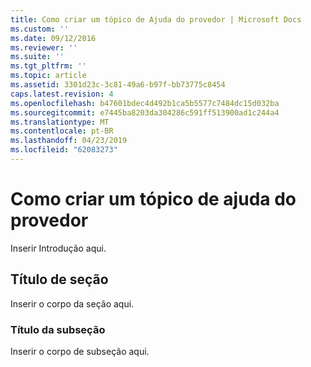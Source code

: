 ```yaml
---
title: Como criar um tópico de Ajuda do provedor | Microsoft Docs
ms.custom: ''
ms.date: 09/12/2016
ms.reviewer: ''
ms.suite: ''
ms.tgt_pltfrm: ''
ms.topic: article
ms.assetid: 3301d23c-3c81-49a6-b97f-bb73775c8454
caps.latest.revision: 4
ms.openlocfilehash: b47601bdec4d492b1ca5b5577c7484dc15d032ba
ms.sourcegitcommit: e7445ba8203da304286c591ff513900ad1c244a4
ms.translationtype: MT
ms.contentlocale: pt-BR
ms.lasthandoff: 04/23/2019
ms.locfileid: "62083273"
---
```

# <a name="how-to-create-a-provider-help-topic"></a>Como criar um tópico de ajuda do provedor

Inserir Introdução aqui.

## <a name="section-heading"></a>Título de seção

 Inserir o corpo da seção aqui.

### <a name="subsection-heading"></a>Título da subseção

 Inserir o corpo de subseção aqui.